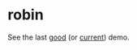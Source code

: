# robin

See the last [good](https://raw.githack.com/dejbug/robin/4a669ae/site/index.html) (or [current](https://raw.githack.com/dejbug/robin/main/site/index.html)) demo.
